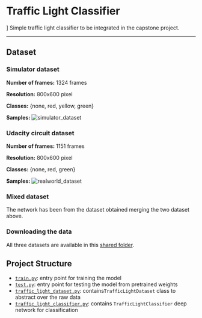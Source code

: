 # Traffic Light Classifier
 ]
Simple traffic light classifier to be integrated in the capstone project.

---

## Dataset

### Simulator dataset
**Number of frames:** 1324 frames

**Resolution:** 800x600 pixel 

**Classes:** {none, red, yellow, green}

**Samples:**
![simulator_dataset](img/simulator_examples.png) 


### Udacity circuit dataset
**Number of frames:** 1151 frames
 
**Resolution:** 800x600 pixel

**Classes:** {none, red, green}

**Samples:**
![realworld_dataset](img/realworld_examples.png)

### Mixed dataset

The network has been from the dataset obtained merging the two dataset above.

### Downloading the data 

All three datasets are available in this [shared folder](https://drive.google.com/open?id=0Bx9YaGcDPu3XSlMxeHlPZEIyRzQ).

## Project Structure

- [`train.py`](https://github.com/ndrplz/self-driving-car/blob/master/capstone_traffic_light_classifier/train.py): entry point for training the model
- [`test.py`](https://github.com/ndrplz/self-driving-car/blob/master/capstone_traffic_light_classifier/test.py): entry point for testing the model from pretrained weights
- [`traffic_light_dataset.py`](https://github.com/ndrplz/self-driving-car/blob/master/capstone_traffic_light_classifier/traffic_light_dataset.py): contains`TrafficLightDataset` class to abstract over the raw data
- [`traffic_light_classifier.py`](https://github.com/ndrplz/self-driving-car/blob/master/capstone_traffic_light_classifier/traffic_light_classifier.py): contains `TrafficLightClassifier` deep network for classification
